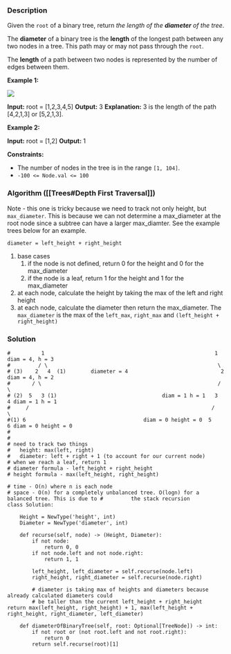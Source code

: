 ### Description

Given the `root` of a binary tree, return _the length of the **diameter** of the tree_.

The **diameter** of a binary tree is the **length** of the longest path between any two nodes in a tree. This path may or may not pass through the `root`.

The **length** of a path between two nodes is represented by the number of edges between them.

**Example 1:**

![](https://assets.leetcode.com/uploads/2021/03/06/diamtree.jpg)

**Input:** root = [1,2,3,4,5]
**Output:** 3
**Explanation:** 3 is the length of the path [4,2,1,3] or [5,2,1,3].

**Example 2:**

**Input:** root = [1,2]
**Output:** 1

**Constraints:**

- The number of nodes in the tree is in the range `[1, 104]`.
- `-100 <= Node.val <= 100`

### Algorithm ([[Trees#Depth First Traversal]])

Note - this one is tricky because we need to track not only height, but `max_diameter`. This is because we can not determine a max_diameter at the root node since a subtree can have a larger max_diamter. See the example trees below for an example.

`diameter = left_height + right_height`

1. base cases
	1. if the node is not defined, return 0 for the height and 0 for the max_diameter
	2. if the node is a leaf, return 1 for the height and 1 for the max_diameter
2. at each node, calculate the height by taking the max of the left and right height
3. at each node, calculate the diameter then return the max_diameter. The `max_diameter` is the max of the `left_max`, `right_max` and `(left_height + right_height)`

### Solution

```
#          1                                                       1  diam = 4, h = 3  
#         / \                                                       \  
# (3)    2   4  (1)        diameter = 4                              2  diam = 4, h = 2  
#       / \                                                         / \  
# (2)  5   3 (1)                                  diam = 1 h = 1   3   4 diam = 1 h = 1  
#     /                                                           /     \  
#(1) 6                                      diam = 0 height = 0  5       6 diam = 0 height = 0  
#  
#  
# need to track two things  
#   height: max(left, right)  
#   diameter: left + right + 1 (to account for our current node)  
# when we reach a leaf, return 1  
# diameter formula - left_height + right_height  
# height formula - max(left_height, right_height)  
  
# time - O(n) where n is each node  
# space - O(n) for a completely unbalanced tree. O(logn) for a balanced tree. This is due to #         the stack recursion  
class Solution:  
  
    Height = NewType('height', int)  
    Diameter = NewType('diameter', int)  
  
    def recurse(self, node) -> (Height, Diameter):  
        if not node:  
            return 0, 0  
        if not node.left and not node.right:  
            return 1, 1  
  
        left_height, left_diameter = self.recurse(node.left)  
        right_height, right_diameter = self.recurse(node.right)  
  
        # diameter is taking max of heights and diameters because already calculated diameters could  
        # be taller than the current left_height + right_height        return max(left_height, right_height) + 1, max(left_height + right_height, right_diameter, left_diameter)  
  
    def diameterOfBinaryTree(self, root: Optional[TreeNode]) -> int:  
        if not root or (not root.left and not root.right):  
            return 0  
        return self.recurse(root)[1]
```